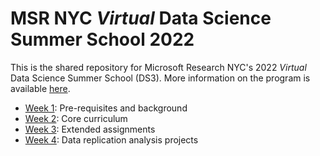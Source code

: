 # MSR NYC *Virtual* Data Science Summer School 2022

This is the shared repository for Microsoft Research NYC's 2022 *Virtual* Data Science Summer School (DS3). More information on the program is available [here](http://ds3.research.microsoft.com).

* [Week 1](week1/): Pre-requisites and background
* [Week 2](week2/): Core curriculum
* [Week 3](week3/): Extended assignments
* [Week 4](week4/): Data replication analysis projects
